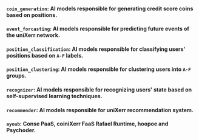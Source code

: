 



#### `coin_generation`: AI models responsible for generating credit score coins based on positions.

#### `event_forcasting`: AI models responsible for predicting future events of the uniXerr network.

#### `position_classification`: AI models responsible for classifying users' positions based on `A-F` labels.

#### `position_clustering`: AI models responsible for clustering users into `A-F` groups.

#### `recognizer`: AI models responsible for recognizing users' state based on self-supervised learning techniques.

#### `recommender`: AI models responsible for uniXerr recommendation system.

#### `ayoub`: Conse PaaS, coiniXerr FaaS Rafael Runtime, hoopoe and Psychoder.
